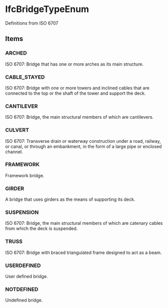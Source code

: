# IfcBridgeTypeEnum

Definitions from ISO 6707
<!-- end of short definition -->

## Items

### ARCHED
ISO 6707: Bridge that has one or more arches as its main structure.

### CABLE_STAYED
ISO 6707: Bridge with one or more towers and inclined cables that are connected to the top or the shaft of the tower and support the deck.

### CANTILEVER
ISO 6707: Bridge, the main structural members of which are cantilevers.

### CULVERT
ISO 6707: Transverse drain or waterway construction under a road, railway, or canal, or through an embankment, in the form of a large pipe or enclosed channel.

### FRAMEWORK
Framework bridge.

### GIRDER
A bridge that uses girders as the means of supporting its deck.

### SUSPENSION
ISO 6707: Bridge, the main structural members of which are catenary cables from which the deck is suspended.

### TRUSS
ISO 6707: Bridge with braced triangulated frame designed to act as a beam.

### USERDEFINED
User defined bridge.

### NOTDEFINED
Undefined bridge.
